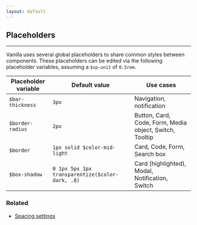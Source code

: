 ```yaml
---
layout: default
---
```


## Placeholders

<hr>

Vanilla uses several global placeholders to share common styles between components. These placeholders can be edited via the following placeholder variables, assuming a `$sp-unit` of `0.5rem`.

| Placeholder variable | Default value                                   | Use cases                                               |
| -------------------- | ----------------------------------------------- | ------------------------------------------------------- |
| `$bar-thickness`     | `3px`                                           | Navigation, notification                                |
| `$border-radius`     | `2px`                                           | Button, Card, Code, Form, Media object, Switch, Tooltip |
| `$border`            | `1px solid $color-mid-light`                    | Card, Code, Form, Search box                            |
| `$box-shadow`        | `0 1px 5px 1px transparentize($color-dark, .8)` | Card (highlighted), Modal, Notification, Switch         |

### Related

- [Spacing settings](/settings/spacing-settings)
